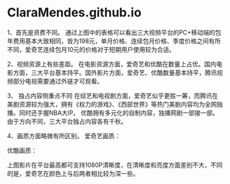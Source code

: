 # ClaraMendes.github.io
1、首先是资费不同。
通过上图中的表格可以看出三大视频平台的PC+移动端的包年费用基本大致相同，皆为198元，单月价格、连续包月价格、季度价格之间有所不同，爱奇艺连续包月10元的价格对于短期用户使用较为合适。

2、视频资源上有些差距。
在电影资源方面，爱奇艺和优酷在数量上占优。国内电影方面，三大平台基本持平。国外影片方面，爱奇艺、优酷数量基本持平，腾讯视频部分电视需要通过外链才可观看。

3、 独占内容侧重点不同
在综艺和电视剧方面，爱奇艺似乎更胜一筹，而腾讯在美剧资源较为强大，拥有《权力的游戏》、《西部世界》等热门美剧内容均为全网独播。同时还手握NBA大IP。
优酷拥有多元化的自制内容，独播网剧一部接一部。由于方向不同，三大平台独占内容各有千秋。

4、画质方面略微有所区别。
爱奇艺画质：

优酷画质：

上图影片在平台最高都可支持1080P清晰度，在清晰度和亮度方面差别不大，不同的是，爱奇艺在颜色上与后两者相比较为深一些。
